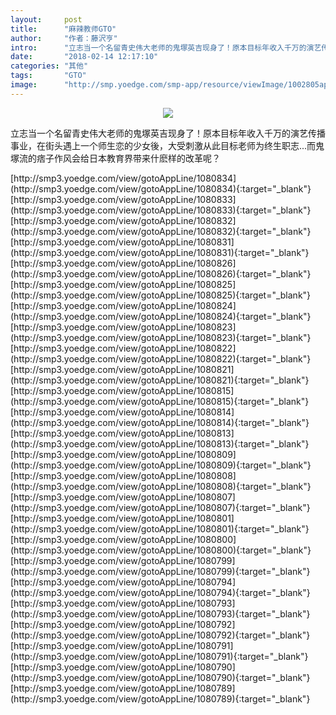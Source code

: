 ```yaml
---
layout:     post
title:      "麻辣教师GTO"
author:     "作者：藤沢亨"
intro:      "立志当一个名留青史伟大老师的鬼塚英吉现身了！原本目标年收入千万的演艺传播事业，在街头遇上一个师生恋的少女後，大受刺激从此目标老师为终生职志...而鬼塚流的痞子作风会给日本教育界带来什麽样的改革呢？"
date:       "2018-02-14 12:17:10"
categories: "其他"
tags:       "GTO"
image:      "http://smp.yoedge.com/smp-app/resource/viewImage/1002805appline.png"
---
```

<div style="text-align: center">
<p><img src="http://smp.yoedge.com/smp-app/resource/viewImage/1002805appline.png"/></p>
</div>
<p class="post-meta">
<span>立志当一个名留青史伟大老师的鬼塚英吉现身了！原本目标年收入千万的演艺传播事业，在街头遇上一个师生恋的少女後，大受刺激从此目标老师为终生职志...而鬼塚流的痞子作风会给日本教育界带来什麽样的改革呢？</span>
</p>
[http://smp3.yoedge.com/view/gotoAppLine/1080834](http://smp3.yoedge.com/view/gotoAppLine/1080834){:target="_blank"}
[http://smp3.yoedge.com/view/gotoAppLine/1080833](http://smp3.yoedge.com/view/gotoAppLine/1080833){:target="_blank"}
[http://smp3.yoedge.com/view/gotoAppLine/1080832](http://smp3.yoedge.com/view/gotoAppLine/1080832){:target="_blank"}
[http://smp3.yoedge.com/view/gotoAppLine/1080831](http://smp3.yoedge.com/view/gotoAppLine/1080831){:target="_blank"}
[http://smp3.yoedge.com/view/gotoAppLine/1080826](http://smp3.yoedge.com/view/gotoAppLine/1080826){:target="_blank"}
[http://smp3.yoedge.com/view/gotoAppLine/1080825](http://smp3.yoedge.com/view/gotoAppLine/1080825){:target="_blank"}
[http://smp3.yoedge.com/view/gotoAppLine/1080824](http://smp3.yoedge.com/view/gotoAppLine/1080824){:target="_blank"}
[http://smp3.yoedge.com/view/gotoAppLine/1080823](http://smp3.yoedge.com/view/gotoAppLine/1080823){:target="_blank"}
[http://smp3.yoedge.com/view/gotoAppLine/1080822](http://smp3.yoedge.com/view/gotoAppLine/1080822){:target="_blank"}
[http://smp3.yoedge.com/view/gotoAppLine/1080821](http://smp3.yoedge.com/view/gotoAppLine/1080821){:target="_blank"}
[http://smp3.yoedge.com/view/gotoAppLine/1080815](http://smp3.yoedge.com/view/gotoAppLine/1080815){:target="_blank"}
[http://smp3.yoedge.com/view/gotoAppLine/1080814](http://smp3.yoedge.com/view/gotoAppLine/1080814){:target="_blank"}
[http://smp3.yoedge.com/view/gotoAppLine/1080813](http://smp3.yoedge.com/view/gotoAppLine/1080813){:target="_blank"}
[http://smp3.yoedge.com/view/gotoAppLine/1080809](http://smp3.yoedge.com/view/gotoAppLine/1080809){:target="_blank"}
[http://smp3.yoedge.com/view/gotoAppLine/1080808](http://smp3.yoedge.com/view/gotoAppLine/1080808){:target="_blank"}
[http://smp3.yoedge.com/view/gotoAppLine/1080807](http://smp3.yoedge.com/view/gotoAppLine/1080807){:target="_blank"}
[http://smp3.yoedge.com/view/gotoAppLine/1080801](http://smp3.yoedge.com/view/gotoAppLine/1080801){:target="_blank"}
[http://smp3.yoedge.com/view/gotoAppLine/1080800](http://smp3.yoedge.com/view/gotoAppLine/1080800){:target="_blank"}
[http://smp3.yoedge.com/view/gotoAppLine/1080799](http://smp3.yoedge.com/view/gotoAppLine/1080799){:target="_blank"}
[http://smp3.yoedge.com/view/gotoAppLine/1080794](http://smp3.yoedge.com/view/gotoAppLine/1080794){:target="_blank"}
[http://smp3.yoedge.com/view/gotoAppLine/1080793](http://smp3.yoedge.com/view/gotoAppLine/1080793){:target="_blank"}
[http://smp3.yoedge.com/view/gotoAppLine/1080792](http://smp3.yoedge.com/view/gotoAppLine/1080792){:target="_blank"}
[http://smp3.yoedge.com/view/gotoAppLine/1080791](http://smp3.yoedge.com/view/gotoAppLine/1080791){:target="_blank"}
[http://smp3.yoedge.com/view/gotoAppLine/1080790](http://smp3.yoedge.com/view/gotoAppLine/1080790){:target="_blank"}
[http://smp3.yoedge.com/view/gotoAppLine/1080789](http://smp3.yoedge.com/view/gotoAppLine/1080789){:target="_blank"}


